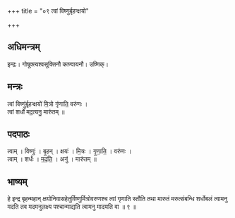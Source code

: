 +++
title = "०९ त्वां विष्णुर्बृहन्क्षयो"

+++
## अधिमन्त्रम्
इन्द्रः। गोषूक्त्यश्वसूक्तिनौ काण्वायनौ। उष्णिक्।

## मन्त्रः
त्वां विष्णु॑र्बृ॒हन्क्षयो॑ मि॒त्रो गृ॑णाति॒ वरु॑णः ।  
त्वां शर्धो॑ मद॒त्यनु॒ मारु॑तम् ॥

## पदपाठः
त्वाम् । विष्णुः॑ । बृ॒हन् । क्षयः॑ । मि॒त्रः । गृ॒णा॒ति॒ । वरु॑णः ।  
त्वाम् । शर्धः॑ । म॒द॒ति॒ । अनु॑ । मारु॑तम् ॥

## भाष्यम्
हे इन्द्र बृहन्महान् क्षयोनिवासहेतुर्विष्णुर्मित्रोवरुणश्च त्वां गृणाति स्तौति तथा मारुतं मरुत्संबन्धि शर्धोबलं त्वामनु मदति तव मदमनुलक्ष्य पश्चान्माद्यति त्वामनु मादयति वा ॥ ९ ॥